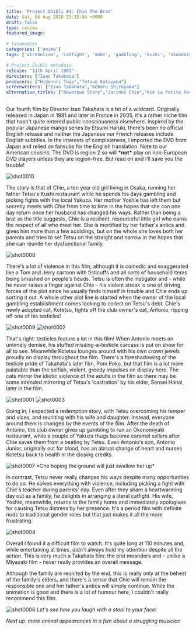 ```yaml
---
title: 'Project Ghibli #4: Chie The Brat'
date: Sat, 06 Aug 2016 23:15:00 +0000
draft: false
type: review
featured_image:

# taxonomies
categories: ['anime']
tags: ['alcoholism', 'catfight', 'debt', 'gambling', 'kushi', 'okonomiyaki', 'osaka', 'Project Ghibli', 'takahata', 'violence']

# Project Ghibli metadata
release: "11th April 1981"
directors: ["Isao Takahata"]
producers: ["Hidenori Taga","Tetsuo Katayama"]
screenwriters: ["Isao Takahata","Noboru Shiroyama"]
alternative_titles: ["Downtown Story","Jarinko Chie","Kié La Petite Peste"]
---
```


Our fourth film by Director Isao Takahata is a bit of a wildcard. Originally released in Japan in 1981 and later in France in 2005, it's a rather niche film that hasn't quite entered public consciousness elsewhere. Inspired by the popular Japanese manga series by Etsumi Haruki, there's been no official English release and neither the Japanese nor French releases include English subtitles. In the interests of completeness, I imported the DVD from Japan and relied on fansubs for the English translation. Note to our American cousins: The DVD is region 2 so will **\*not\*** play on non-European DVD players unless they are region-free. But read on and i'll save you the trouble!

![shot0010](https://straydogstrut7.files.wordpress.com/2016/08/shot0010.png)

The story is that of Chie, a ten year old girl living in Osaka, running her father Tetsu's Kushi restaurant while he spends his days gambling and picking fights with the local Yakuza. Her mother Yoshie has left them but secretly meets with Chie from time to time in the hopes that she can one day return once her husband has changed his ways. Rather than being a brat as the title suggests, Chie is a resilient, resourceful little girl who earns the respect of all who meet her. She is mortified by her father's antics and gives him more than a few scoldings, but on the whole she loves both her parents and tries to set Tetsu on the straight and narrow in the hopes that she can reunite her dysfunctional family.

![shot0008](https://straydogstrut7.files.wordpress.com/2016/08/shot0008.png)

There's a lot of violence in this film, although it is comedic and exaggerated like a Tom and Jerry cartoon with fisticuffs and all sorts of household items being smashed on people's heads. Tetsu is often the instigator and - while he never raises a finger against Chie - his violent streak is one of driving forces of the plot since he usually finds himself in trouble and Chie ends up sorting it out. A whole other plot line is started when the owner of the local gambling establishment comes looking to collect on Tetsu's debt. Chie's newly adopted cat, Kotetsu, fights off the club owner's cat, Antonio, ripping off one of his testicles!  

![shot0009](https://straydogstrut7.files.wordpress.com/2016/08/shot0009.png)
![shot0002](https://straydogstrut7.files.wordpress.com/2016/08/shot0002.png)

That's right: testicles feature a lot in this film! When Antonio meets an untimely demise, his stuffed missing-a-testicle carcass is put on show for all to see. Meanwhile Kotetsu lounges around with his own crown jewels proudly on display throughout the film. There's a foreshadowing of the testicle pride of Takahata's later film, Pom Poko, but that film is a lot more palatable than the selfish, violent, greedy impulses on display here. The cats mirror the idiotic violence of the adults in the film so there may be some intended mirroring of Tetsu's 'castration' by his elder, Sensei Hanai, later in the film.

![shot0001](https://straydogstrut7.files.wordpress.com/2016/08/shot0001.png)
![shot0003](https://straydogstrut7.files.wordpress.com/2016/08/shot0003.png)

Going in, I expected a redemption story, with Tetsu overcoming his temper and vices, and reuniting with his wife and daughter. Instead, everyone around them is changed by the events of the film. After the death of Antonio, the club owner gives up gambling to run an Okonomiyaki restaurant, while a couple of Yakuza thugs become caramel sellers after Chie saves them from a beating by Tetsu. Even Antonio's son, Antonio Junior, originally out for blood, has an abrupt change of heart and nurses Kotetsu back to health in the closing credits.

![shot0007](https://straydogstrut7.files.wordpress.com/2016/08/shot0007.png)
*Che hoping the ground will just swallow her up\*

In contrast, Tetsu never really changes his ways despite many opportunities to do so. He solves everything with violence, including picking a fight with Chie's teacher during parents' day. Even after they share a heartwarming day out as a family, he delights in arranging a literal catfight. His wife, Yoshie, meanwhile, returns to the family home and immediately apologises for causing Tetsu distress by her presence. It's a period film with definite nods to traditional gender roles but that just makes it all the more frustrating.

![shot0004](https://straydogstrut7.files.wordpress.com/2016/08/shot0004.png)

Overall I found it a difficult film to watch. It's quite long at 110 minutes and, while entertaining at times, didn't always hold my attention despite all the action. This is very much a Takahata film: the plot meanders and - unlike a Miyazaki film - never really provides an overall message.

Although the family are reunited by the end, this is really only at the behest of the family's elders, and there's a sense that Chie will remain the responsible one and her father's antics will simply continue. While the animation is good and there is a lot of humour here, I couldn't really recommend this film.

![shot0006](https://straydogstrut7.files.wordpress.com/2016/08/shot0006.png) *Let's see how you laugh with a stool to your face!*

_Next up: more animal appearances in a film about a struggling musician_